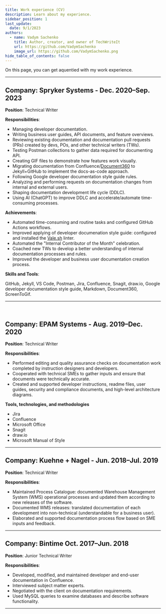 ```yaml
---
title: Work experience (CV)
description: Learn about my experience.
sidebar_position: 1
last_update: 
  date: 9/1/2023
authors:
  - name: Vadym Sachenko
    title: Author, creator, and owner of TechWriteIt
    url: https://github.com/VadymSachenko
    image_url: https://github.com/VadymSachenko.png
hide_table_of_contents: false
---
```


On this page, you can get aquentied with my work experience.

---

## Company: Spryker Systems - Dec. 2020–Sep. 2023


**Position**: Technical Writer

**Responsibilities**:

- Managing developer documentation.
- Writing business user guides, API documents, and feature overviews.
- Reviewing existing documentation and documentation pull requests (PRs) created by devs, POs, and other technical writers (TWs).
- Testing Postman collections to gather data required for documenting API.
- Creating GIF files to demonstrate how features work visually.
- Migrating documentation from Confluence/[Document360](https://document360.com/) to Jekyll+GitHub to implement the docs-as-code approach.
- Following Google developer documentation style guide rules.
- Analyzing and performing requests on documentation changes from internal and external users.
- Shaping documentation development life cycle (DDLC).
- Using AI (ChatGPT) to improve DDLC and accelerate/automate time-consuming processes.

**Achievements**:

- Automated time-consuming and routine tasks and configured GitHub Actions workflows.
- Improved applying of developer documenation style guide: configured and installed the [Vale.sh](https://vale.sh/docs/vale-cli/overview/) linter.
- Automated the "Internal Contributor of the Month" celebration.
- Coached new TWs to develop a better understanding of internal documentation processes and rules.
- Improved the developer and business user documentation creation process.

**Skills and Tools**:

GitHub, Jekyll, VS Code, Postman, Jira, Confluence, Snagit, draw.io, Google developer documentation style guide, Markdown, Document360, ScreenToGif.

---
 
## Company: EPAM Systems - Aug. 2019–Dec. 2020

**Position**: Technical Writer

**Responsibilities**:

- Performed editing and quality assurance checks on documentation work completed by instruction designers and developers.
- Cooperated with technical SMEs to gather inputs and ensure that documents were technically accurate.
- Created and supported developer instructions, readme files, user guides, security and compliance documents, and high-level architecture diagrams.

**Tools, technologies, and methodologies**

- Jira
- Confluence
- Microsoft Office
- Snagit
- draw.io
- Microsoft Manual of Style

---

## Company: Kuehne + Nagel	- Jun. 2018–Jul. 2019


**Position**: Technical Writer

**Responsibilities**:

- Maintained Process Catalogue: documented Warehouse Management System (WMS) operational processes and updated them according to new releases of the software.
- Documented WMS releases: translated documentation of each development into non-technical (understandable for a business user).
- Elaborated and supported documentation process flow based on SME inputs and feedback.

---

## Company: Bintime	Oct. 2017–Jun. 2018



**Position**: Junior Technical Writer

**Responsibilities**:

- Developed, modified, and maintained developer and end-user documentation in Confluence.
- Interviewed subject matter experts.
- Negotiated with the client on documentation requirements.
- Used MySQL queries to examine databases and describe software functionality.

---